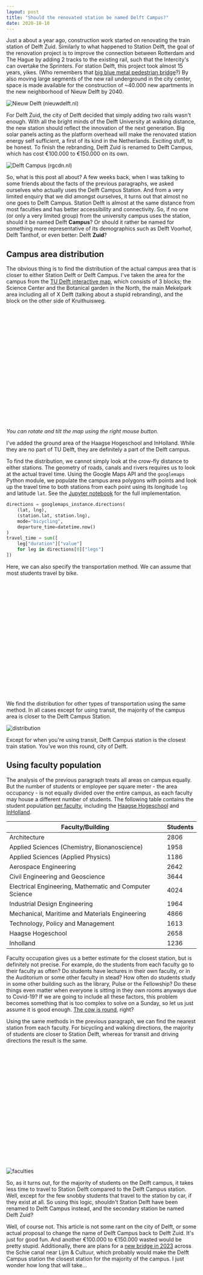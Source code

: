 ```yaml
---
layout: post
title: "Should the renovated station be named Delft Campus?"
date: 2020-10-18
---
```

<head>
    <script src="https://api.mapbox.com/mapbox-gl-js/v1.12.0/mapbox-gl.js"></script>
    <link href="https://api.mapbox.com/mapbox-gl-js/v1.12.0/mapbox-gl.css" rel="stylesheet" />
</head>

Just a about a year ago, construction work started on renovating the train station of Delft Zuid. Similarly to what happened to Station Delft, the goal of the renovation project is to improve the connection between Rotterdam and The Hague by adding 2 tracks to the existing rail, such that the Intercity's can overtake the Sprinters. For station Delft, this project took almost 15 years, yikes. (Who remembers that [big blue metal pedestrian bridge](https://indebuurt.nl/delft/wp-content/uploads/2018/04/delft_station_laatste_dagen_vanaf_brug_ii.jpg)?) By also moving large segments of the new rail underground in the city center, space is made available for the construction of ~40.000 new apartments in the new neighborhood of Nieuw Delft by 2040.

 <!--more-->
![Nieuw Delft (nieuwdelft.nl)](https://nieuwdelft.nl/wp-content/uploads/2018/07/antoooni.jpg "Nieuw Delft (nieuwdelft.nl)")

For Delft Zuid, the city of Delft decided that simply adding two rails wasn't enough. With all the bright minds of the Delft University at walking distance, the new station should reflect the innovation of the next generation. Big solar panels acting as the platform overhead will make the renovated station energy self sufficient, a first of its kind in the Netherlands. Exciting stuff, to be honest. To finish the rebranding, Delft Zuid is renamed to Delft Campus, which has cost €100.000 to €150.000 on its own.

![Delft Campus (rgcdn.nl)](https://imgw.rgcdn.nl/4bd7c89479c940718e43e4e6cd09edc2/opener/Het-nieuwe-NS-station-Delft-Campus-Foto-ProRail.jpg "Delft Campus (rgcdn.nl)")

So, what is this post all about? A few weeks back, when I was talking to some friends about the facts of the previous paragraphs, we asked ourselves who actually uses the Delft Campus Station. And from a very limited enquiry that we did amongst ourselves, it turns out that almost no one goes to Delft Campus. Station Delft is almost at the same distance from most faculties and has better accessibility and connectivity. So, if no one (or only a very limited group) from the university campus uses the station, should it be named Delft **Campus**? Or should it rather be named for something more representative of its demographics such as Delft Voorhof, Delft Tanthof, or even better: Delft **Zuid**?

## Campus area distribution

The obvious thing is to find the distribution of the actual campus area that is closer to either Station Delft or Delft Campus. I've taken the area for the campus from the [TU Delft interactive map](https://iamap.tudelft.nl/), which consists of 3 blocks; the Science Center and the Botanical garden in the North, the main Mekelpark area including all of X Delft (talking about a stupid rebranding), and the block on the other side of Kruithuisweg.

<div id='map' style='height: 300px;'></div>

*You can rotate and tilt the map using the right mouse button.*

I've added the ground area of the Haagse Hogeschool and InHolland. While they are no part of TU Delft, they are definitely a part of the Delft campus.

To find the distribution, we cannot simply look at the crow-fly distance to either stations. The geometry of roads, canals and rivers requires us to look at the actual travel time. Using the Google Maps API and the `googlemaps` Python module, we populate the campus area polygons with points and look up the travel time to both stations from each point using its longitude `lng` and latitude `lat`. See the [Jupyter notebook](https://github.com/watermarkhu/delft_campus_distance) for the full implementation.

```python
directions = googlemaps_instance.directions(
    (lat, lng),
    (station.lat, station.lng),
    mode="bicycling",
    departure_time=datetime.now()
)
travel_time = sum([
    leg["duration"]["value"]
    for leg in directions[0]["legs"]
])
```

Here, we can also specify the transportation method.  We can assume that most students travel by bike.

<div id='map2' style='height: 300px;'></div>

We find the distribution for other types of transportation using the same method. In all cases except for using transit, the majority of the campus area is closer to the Delft Campus Station.

![distribution]({{site.url}}/data/2020-10-18-delft-campus/mpl_distribution.png "Distribution")

Except for when you're using transit, Delft Campus station is the closest train station. You've won this round, city of Delft.

## Using faculty population

The analysis of the previous paragraph treats all areas on campus equally. But the number of students or employee per square meter - the area occupancy - is not equally divided over the entire campus, as each faculty may house a different number of students. The following table contains the student population [per faculty](https://www.tudelft.nl/en/about-tu-delft/facts-and-figures/education/student-population/), including the [Haagse Hogeschool](https://www.dehaagsehogeschool.nl/docs/default-source/documenten-onderzoek/expertisecentra/governance-of-urban-transitions/jaarverslag-2019-kc-guts.pdf) and [InHolland](https://www.studiekeuze123.nl/onderwijsinstellingen/hogeschool-inholland/delft).

| Faculty/Building                                          | Students |
| --------------------------------------------------------- | -------- |
| Architecture                                              | 2806     |
| Applied Sciences (Chemistry, Bionanoscience)              | 1958     |  
| Applied Sciences (Applied Physics)                        | 1186     |  
| Aerospace Engineering                                     | 2642     |
| Civil Engineering and Geoscience                          | 3644     |
| Electrical Engineering, Mathematic and Computer Science   | 4024     |
| Industrial Design Engineering                             | 1964     |
| Mechanical, Maritime and Materials Engineering            | 4866     |  
| Technology, Policy and Management                         | 1613     |
| Haagse Hogeschool                                         | 2658     |
| Inholland                                                 | 1236     |

Faculty occupation gives us a better estimate for the closest station, but is definitely not precise. For example, do the students from each faculty go to their faculty as often? Do students have lectures in their own faculty, or in the Auditorium or some other faculty in stead? How often do students study in some other building such as the library, Pulse or the Fellowship? Do these things even matter when everyone is sitting in they own rooms anyways due to Covid-19? If we are going to include all these factors, this problem becomes something that is too complex to solve on a Sunday, so let us just assume it is good enough. [The cow is round](https://en.wikipedia.org/wiki/Spherical_cow), right?

Using the same methods in the previous paragraph, we can find the nearest station from each faculty. For bicycling and walking directions, the majority of students are closer to Station Delft, whereas for transit and driving directions the result is the same.

<div id='map3' style='height: 300px;'></div>

![faculties]({{site.url}}/data/2020-10-18-delft-campus/mpl_faculties.png "faculties")

So, as it turns out, for the majority of students on the Delft campus, it takes less time to travel to Station Delft compared to the Delft Campus station. Well, except for the few snobby students that travel to the station by car, if they exist at all. So using this logic, shouldn't Station Delft have been renamed to Delft Campus instead, and the secondary station be named Delft Zuid?

Well, of course not. This article is not some rant on the city of Delft, or some actual proposal to change the name of Delft Campus back to Delft Zuid. It's just for good fun. And another €100.000 to €150.000 wasted would be pretty stupid. Additionally, there are plans for a [new bridge in 2023](https://www.delft.nl/wonen/bouwen/bouwprojecten-de-stad/schieoevers/gelatinebrug) across the Schie canal near Lijm & Cultuur, which probably would make the Delft Campus station the closest station for the majority of the campus. I just wonder how long that will take...

<script>
var base_url = window.location.origin;
mapboxgl.accessToken = 'pk.eyJ1Ijoid2F0ZXJtYXJraHUiLCJhIjoiY2tnZmFtNGQ0MHZuNDJ3cXplOHFjazN4cCJ9.qh1tZmfKnllyahFUz9xJcw';

var map = new mapboxgl.Map({
    container: 'map',
    style: 'mapbox://styles/watermarkhu/ckgf5td1938fp19qkdjxr4hqi', // stylesheet location
    center: [4.374336, 51.998907],
    zoom: 13.6,
    bearing: 68,
});
map.on('load', function () {
    map.addSource('tud0', {
        'type': 'geojson',
        'data': {
            'type': 'Feature',
            'geometry': {
                'type': 'Polygon',
                'coordinates': [
                    [
                        [4.371461047266822, 52.0092158086797],
                        [4.371203555201393, 52.0091794868240],
                        [4.371053351496559, 52.0092521305059],
                        [4.370162858103614, 52.0092521305059],
                        [4.369792713259559, 52.0090408031037],
                        [4.369306339837382, 52.0091988974032],
                        [4.368914737321208, 52.0087894491679],
                        [4.368878602981567, 52.0086115159442],
                        [4.369692577935527, 52.0077423391758],
                        [4.367949142075846, 52.0071974903051],
                        [4.368485169186185, 52.0065799868991],
                        [4.371430234684537, 52.0073824094533],
                        [4.371559131452316, 52.0079361049200],
                    ]
                ]
            }
        }
    });
    map.addSource('tud2', {
        'type': 'geojson',
        'data': {
            'type': 'Feature',
            'geometry': {
                'type': 'Polygon',
                'coordinates': [
                    [
                        [4.371373836019519, 52.00692702678496],
                        [4.369110266272638, 52.00524405881064],
                        [4.368884960715387, 52.00508923149173],
                        [4.367422450397216, 52.00360586726592],
                        [4.368143964622222, 52.00328883579353],
                        [4.368777146099552, 52.00246411937603],
                        [4.367166773427860, 52.00204433719290],
                        [4.367833591203016, 52.00093068281958],
                        [4.368860877255720, 52.00119877409238],
                        [4.369232378168113, 52.00067370537584],
                        [4.368129990262992, 52.00036986368986],
                        [4.369554127571034, 51.99765359355825],
                        [4.370627011176991, 51.99778900973732],
                        [4.371925200340199, 51.99592617562839],
                        [4.370832099597717, 51.99561840003174],
                        [4.371786966007018, 51.99416175828516],
                        [4.372178568523193, 51.99424763870505],
                        [4.372468247096801, 51.99388760045785],
                        [4.372044458072448, 51.99375217247797],
                        [4.372301950137878, 51.99332606713748],
                        [4.374479903857971, 51.99389420669031],
                        [4.375833120098553, 51.99375259082111],
                        [4.377909149876080, 51.99420181376148],
                        [4.378601159801922, 51.99427778484259],
                        [4.381379928341351, 51.99506721583868],
                        [4.379782073868097, 51.99757978141475],
                        [4.377478644078550, 52.00070771102691],
                        [4.376173567365091, 52.00328721421770],
                        [4.372128796170633, 52.00231629132921],
                        [4.370465826581400, 52.00458834996182],
                        [4.372681331227701, 52.00628241164349],
                    ]
                ]
            }
        }
    });
    map.addSource('tud1', {
        'type': 'geojson',
        'data': {
            'type': 'Feature',
            'geometry': {
                'type': 'Polygon',
                'coordinates': [
                    [
                        [4.383368104557852, 51.99291817085045],
                        [4.385850000404372, 51.98936680416617],
                        [4.380714381232726, 51.98798148495472],
                        [4.380102837577331, 51.98887343515496],
                        [4.377881968513000, 51.98829862483901],
                        [4.377586925521362, 51.98864879751895],
                        [4.376294100776183, 51.98831844600721],
                        [4.374694224865951, 51.99067088969180],
                    ]
                ]
            }
        }
    });
    map.addLayer({
        'id': 'tud0',
        'type': 'fill',
        'source': 'tud0',
        'layout': {},
        'paint': {
            'fill-color': '#b80',
            'fill-opacity': 0.3
        }
    });
    map.addLayer({
        'id': 'tud1',
        'type': 'fill',
        'source': 'tud1',
        'layout': {},
        'paint': {
            'fill-color': '#b80',
            'fill-opacity': 0.3
        }
    });
    map.addLayer({
        'id': 'tud2',
        'type': 'fill',
        'source': 'tud2',
        'layout': {},
        'paint': {
            'fill-color': '#b80',
            'fill-opacity': 0.3
        }
    });
});

var map2 = new mapboxgl.Map({
    container: 'map2',
    style: 'mapbox://styles/watermarkhu/ckgf5td1938fp19qkdjxr4hqi', // stylesheet location
    center: [4.374336, 51.998907],
    zoom: 13.6,
    bearing: 68,
});
map2.on('load', function () {
    map2.addSource('tud0', {
        'type': 'geojson',
        'data': {
            'type': 'Feature',
            'geometry': {
                'type': 'Polygon',
                'coordinates': [
                    [
                        [4.371461047266822, 52.0092158086797],
                        [4.371203555201393, 52.0091794868240],
                        [4.371053351496559, 52.0092521305059],
                        [4.370162858103614, 52.0092521305059],
                        [4.369792713259559, 52.0090408031037],
                        [4.369306339837382, 52.0091988974032],
                        [4.368914737321208, 52.0087894491679],
                        [4.368878602981567, 52.0086115159442],
                        [4.369692577935527, 52.0077423391758],
                        [4.367949142075846, 52.0071974903051],
                        [4.368485169186185, 52.0065799868991],
                        [4.371430234684537, 52.0073824094533],
                        [4.371559131452316, 52.0079361049200],
                    ]
                ]
            }
        }
    });
    map2.addSource('tud2', {
        'type': 'geojson',
        'data': {
            'type': 'Feature',
            'geometry': {
                'type': 'Polygon',
                'coordinates': [
                    [
                        [4.371373836019519, 52.00692702678496],
                        [4.369110266272638, 52.00524405881064],
                        [4.368884960715387, 52.00508923149173],
                        [4.367422450397216, 52.00360586726592],
                        [4.368143964622222, 52.00328883579353],
                        [4.368777146099552, 52.00246411937603],
                        [4.367166773427860, 52.00204433719290],
                        [4.367833591203016, 52.00093068281958],
                        [4.368860877255720, 52.00119877409238],
                        [4.369232378168113, 52.00067370537584],
                        [4.368129990262992, 52.00036986368986],
                        [4.369554127571034, 51.99765359355825],
                        [4.370627011176991, 51.99778900973732],
                        [4.371925200340199, 51.99592617562839],
                        [4.370832099597717, 51.99561840003174],
                        [4.371786966007018, 51.99416175828516],
                        [4.372178568523193, 51.99424763870505],
                        [4.372468247096801, 51.99388760045785],
                        [4.372044458072448, 51.99375217247797],
                        [4.372301950137878, 51.99332606713748],
                        [4.374479903857971, 51.99389420669031],
                        [4.375833120098553, 51.99375259082111],
                        [4.377909149876080, 51.99420181376148],
                        [4.378601159801922, 51.99427778484259],
                        [4.381379928341351, 51.99506721583868],
                        [4.379782073868097, 51.99757978141475],
                        [4.377478644078550, 52.00070771102691],
                        [4.376173567365091, 52.00328721421770],
                        [4.372128796170633, 52.00231629132921],
                        [4.370465826581400, 52.00458834996182],
                        [4.372681331227701, 52.00628241164349],
                    ]
                ]
            }
        }
    });
    map2.addSource('tud1', {
        'type': 'geojson',
        'data': {
            'type': 'Feature',
            'geometry': {
                'type': 'Polygon',
                'coordinates': [
                    [
                        [4.383368104557852, 51.99291817085045],
                        [4.385850000404372, 51.98936680416617],
                        [4.380714381232726, 51.98798148495472],
                        [4.380102837577331, 51.98887343515496],
                        [4.377881968513000, 51.98829862483901],
                        [4.377586925521362, 51.98864879751895],
                        [4.376294100776183, 51.98831844600721],
                        [4.374694224865951, 51.99067088969180],
                    ]
                ]
            }
        }
    });
    map2.addLayer({
        'id': 'tud0',
        'type': 'fill',
        'source': 'tud0',
        'layout': {},
        'paint': {
            'fill-color': '#b80',
            'fill-opacity': 0.3
        }
    });
    map2.addLayer({
        'id': 'tud1',
        'type': 'fill',
        'source': 'tud1',
        'layout': {},
        'paint': {
            'fill-color': '#b80',
            'fill-opacity': 0.3
        }
    });
    map2.addLayer({
        'id': 'tud2',
        'type': 'fill',
        'source': 'tud2',
        'layout': {},
        'paint': {
            'fill-color': '#b80',
            'fill-opacity': 0.3
        }
    });
    map2.addSource('locs', {
        type: 'geojson',
        data: base_url.concat('/data/2020-10-18-delft-campus/points_bicycling.geojson')
    });
    map2.addLayer({
        'id': 'locs',
        'type': 'circle',
        'source': 'locs',
        'paint': {
            // make circles larger as the user zooms from z12 to z22
            'circle-radius': {
                'base': 1.75,
                'stops': [
                    [12, 2],
                    [22, 180]
                ]
            },
            'circle-color': [
                'match',
                ['get', 'station'],
                'Station Delft',
                '#e55e5e',
                'Delft Campus',
                '#3bb2d0',
                /* other */ '#ccc'
            ]
        }
    });
});

var map3 = new mapboxgl.Map({
    container: 'map3',
    style: 'mapbox://styles/watermarkhu/ckgf5td1938fp19qkdjxr4hqi', // stylesheet location
    center: [4.374336, 51.998907],
    zoom: 13.6,
    bearing: 68,
});
map3.on('load', function () {
    map3.addSource('locs', {
        type: 'geojson',
        data: base_url.concat('/data/2020-10-18-delft-campus/faculties_bicycling.geojson')
    });
    map3.addLayer({
        'id': 'locs',
        'type': 'circle',
        'source': 'locs',
        'paint': {
            // make circles larger as the user zooms from z12 to z22
            'circle-radius': [
                "interpolate", ["linear"], ["zoom"],
                0, ["/", ['^', ['get', 'radius'], .5], 3]
            ],
            'circle-color': [
                'match',
                ['get', 'station'],
                'Station Delft',
                '#e55e5e',
                'Delft Campus Station',
                '#3bb2d0',
                /* other */ '#ccc'
            ],
            'circle-opacity': 0.7
        }
    });
    map3.on('click', 'locs', function (e) {
        new mapboxgl.Popup()
        .setLngLat(e.lngLat)
        .setHTML(e.features[0].properties.html)
        .addTo(map3);
    });
});
</script>
